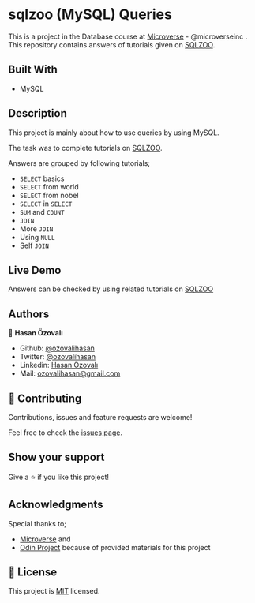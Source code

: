 # sqlzoo (MySQL) Queries

This is a project in the Database course at [Microverse](https://www.microverse.org/) - @microverseinc . This repository contains answers of tutorials given on [SQLZOO](https://sqlzoo.net/wiki/SQL_Tutorial).

## Built With

- MySQL

## Description

This project is mainly about how to use queries by using MySQL.

The task was to complete tutorials on [SQLZOO](https://sqlzoo.net/wiki/SQL_Tutorial).

Answers are grouped by following tutorials;

- `SELECT` basics
- `SELECT` from world
- `SELECT` from nobel
- `SELECT` in `SELECT`
- `SUM` and `COUNT`
- `JOIN`
- More `JOIN`
- Using `NULL`
- Self `JOIN`

## Live Demo

Answers can be checked by using related tutorials on [SQLZOO](https://sqlzoo.net/wiki/SQL_Tutorial)

## Authors

👤 **Hasan Özovalı**

- Github: [@ozovalihasan](https://github.com/ozovalihasan)
- Twitter: [@ozovalihasan](https://twitter.com/ozovalihasan)
- Linkedin: [Hasan Özovalı](https://www.linkedin.com/in/hasan-ozovali/)
- Mail: [ozovalihasan@gmail.com](ozovalihasan@gmail.com)

## 🤝 Contributing

Contributions, issues and feature requests are welcome!

Feel free to check the [issues page](https://github.com/ozovalihasan/database-sqlzoo/issues).

## Show your support

Give a ⭐️ if you like this project!

## Acknowledgments

Special thanks to;

- [Microverse](https://www.microverse.org/) and
- [Odin Project](www.theodinproject.com) because of provided materials for this project

## 📝 License

This project is [MIT](https://opensource.org/licenses/MIT) licensed.
